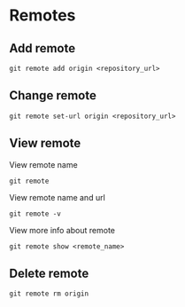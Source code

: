 # Remotes

## Add remote

```shell
git remote add origin <repository_url>
```

## Change remote

```shell
git remote set-url origin <repository_url>
```

## View remote

View remote name

```shell
git remote
```

View remote name and url

```shell
git remote -v
```

View more info about remote

```shell
git remote show <remote_name>
```

## Delete remote

```shell
git remote rm origin
```
